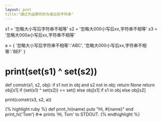 ```yaml
---
layout: post
title:"通过为运算符的与或比较字符串"
---
```

s1 = '忽略大小写后字符串不相等'
s2 = '忽略大000小写后xx,字符串不相等'
s3 = '忽略大000a小写后xx,字符串不相等'

a = {
    '忽略大小写后字符串不相等':'ABC',
    '忽略大000小写后xx,字符串不相等':'BEF'
}

# print(set(s1) ^ set(s2))

def comstr(s1, s2, obj):
    if s1 not in obj and s2 not in obj:
        return None
    return obj[s1] if (set(s1) ^ set(s2)) == set() else obj[s1] if s1 in obj else obj[s2]

print(comstr(s3, s2, a))

{% highlight ruby %}
def print_hi(name)
  puts "Hi, #{name}"
end
print_hi('Tom')
#=> prints 'Hi, Tom' to STDOUT.
{% endhighlight %}

